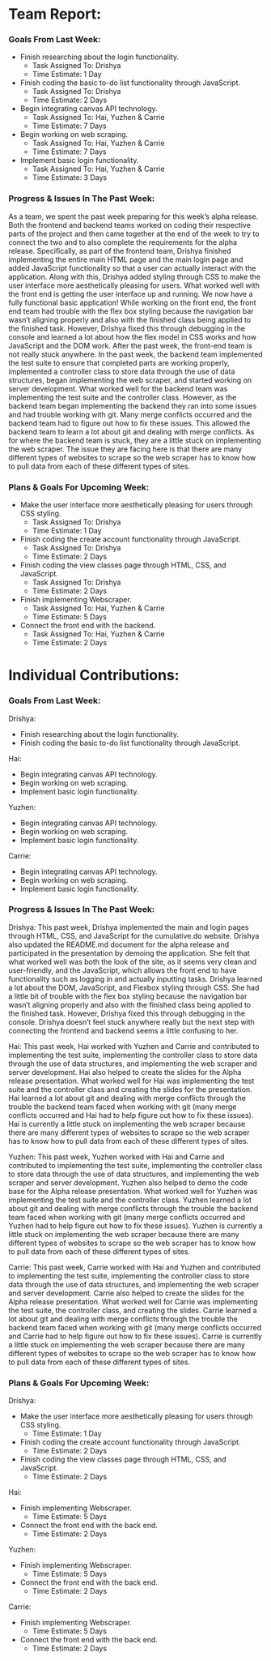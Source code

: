 # Team Report:

### Goals From Last Week:

* Finish researching about the login functionality.
    * Task Assigned To: Drishya
    * Time Estimate: 1 Day
* Finish coding the basic to-do list functionality through JavaScript.
    * Task Assigned To: Drishya
    * Time Estimate: 2 Days
* Begin integrating canvas API technology.
    * Task Assigned To: Hai, Yuzhen & Carrie
    * Time Estimate: 7 Days
* Begin working on web scraping.
    * Task Assigned To: Hai, Yuzhen & Carrie
    * Time Estimate: 7 Days
* Implement basic login functionality.
    * Task Assigned To: Hai, Yuzhen & Carrie
    * Time Estimate: 3 Days

### Progress & Issues In The Past Week:

As a team, we spent the past week preparing for this week’s alpha release. Both the frontend and backend teams worked on coding their respective parts of the project and then came together at the end of the week to try to connect the two and to also complete the requirements for the alpha release. Specifically, as part of the frontend team, Drishya finished implementing the entire main HTML page and the main login page and added JavaScript functionality so that a user can actually interact with the application. Along with this, Drishya added styling through CSS to make the user interface more aesthetically pleasing for users. What worked well with the front end is getting the user interface up and running. We now have a fully functional basic application! While working on the front end, the front end team had trouble with the flex box styling because the navigation bar wasn’t aligning properly and also with the finished class being applied to the finished task. However, Drishya fixed this through debugging in the console and learned a lot about how the flex model in CSS works and how JavaScript and the DOM work. After the past week, the front-end team is not really stuck anywhere. In the past week, the backend team implemented the test suite to ensure that completed parts are working properly, implemented a controller class to store data through the use of data structures, began implementing the web scraper, and started working on server development. What worked well for the backend team was implementing the test suite and the controller class. However, as the backend team began implementing the backend they ran into some issues and had trouble working with git. Many merge conflicts occurred and the backend team had to figure out how to fix these issues. This allowed the backend team to learn a lot about git and dealing with merge conflicts. As for where the backend team is stuck, they are a little stuck on implementing the web scraper. The issue they are facing here is that there are many different types of websites to scrape so the web scraper has to know how to pull data from each of these different types of sites.

### Plans & Goals For Upcoming Week:

* Make the user interface more aesthetically pleasing for users through CSS styling.
    * Task Assigned To: Drishya
    * Time Estimate: 1 Day
* Finish coding the create account functionality through JavaScript.
    * Task Assigned To: Drishya
    * Time Estimate: 2 Days
* Finish coding the view classes page through HTML, CSS, and JavaScript.
    * Task Assigned To: Drishya
    * Time Estimate: 2 Days
* Finish implementing Webscraper.
    * Task Assigned To: Hai, Yuzhen & Carrie
    * Time Estimate: 5 Days
* Connect the front end with the backend.
    * Task Assigned To: Hai, Yuzhen & Carrie
    * Time Estimate: 2 Days

# Individual Contributions:

### Goals From Last Week:

Drishya: 

* Finish researching about the login functionality.
* Finish coding the basic to-do list functionality through JavaScript.

Hai: 

* Begin integrating canvas API technology.
* Begin working on web scraping.
* Implement basic login functionality.

Yuzhen:

* Begin integrating canvas API technology.
* Begin working on web scraping.
* Implement basic login functionality.

Carrie:

* Begin integrating canvas API technology.
* Begin working on web scraping.
* Implement basic login functionality.

### Progress & Issues In The Past Week:

Drishya: This past week, Drishya implemented the main and login pages through HTML, CSS, and JavaScript for the cumulative.do website. Drishya also updated the README.md document for the alpha release and participated in the presentation by demoing the application. She felt that what worked well was both the look of the site, as it seems very clean and user-friendly, and the JavaScript, which allows the front end to have functionality such as logging in and actually inputting tasks. Drishya learned a lot about the DOM, JavaScript, and Flexbox styling through CSS. She had a little bit of trouble with the flex box styling because the navigation bar wasn’t aligning properly and also with the finished class being applied to the finished task. However, Drishya fixed this through debugging in the console. Drishya doesn’t feel stuck anywhere really but the next step with connecting the frontend and backend seems a little confusing to her.

Hai: This past week, Hai worked with Yuzhen and Carrie and contributed to implementing the test suite, implementing the controller class to store data through the use of data structures, and implementing the web scraper and server development. Hai also helped to create the slides for the Alpha release presentation. What worked well for Hai was implementing the test suite and the controller class and creating the slides for the presentation. Hai learned a lot about git and dealing with merge conflicts through the trouble the backend team faced when working with git (many merge conflicts occurred and Hai had to help figure out how to fix these issues). Hai is currently a little stuck on implementing the web scraper because there are many different types of websites to scrape so the web scraper has to know how to pull data from each of these different types of sites.

Yuzhen: This past week, Yuzhen worked with Hai and Carrie and contributed to implementing the test suite, implementing the controller class to store data through the use of data structures, and implementing the web scraper and server development. Yuzhen also helped to demo the code base for the Alpha release presentation. What worked well for Yuzhen was implementing the test suite and the controller class. Yuzhen learned a lot about git and dealing with merge conflicts through the trouble the backend team faced when working with git (many merge conflicts occurred and Yuzhen had to help figure out how to fix these issues). Yuzhen is currently a little stuck on implementing the web scraper because there are many different types of websites to scrape so the web scraper has to know how to pull data from each of these different types of sites.


Carrie: This past week, Carrie worked with Hai and Yuzhen and contributed to implementing the test suite, implementing the controller class to store data through the use of data structures, and implementing the web scraper and server development. Carrie also helped to create the slides for the Alpha release presentation. What worked well for Carrie was implementing the test suite, the controller class, and creating the slides. Carrie learned a lot about git and dealing with merge conflicts through the trouble the backend team faced when working with git (many merge conflicts occurred and Carrie had to help figure out how to fix these issues). Carrie is currently a little stuck on implementing the web scraper because there are many different types of websites to scrape so the web scraper has to know how to pull data from each of these different types of sites.

### Plans & Goals For Upcoming Week:

Drishya:
* Make the user interface more aesthetically pleasing for users through CSS styling.
    * Time Estimate: 1 Day
* Finish coding the create account functionality through JavaScript.
    * Time Estimate: 2 Days
* Finish coding the view classes page through HTML, CSS, and JavaScript.
    * Time Estimate: 2 Days

Hai:
* Finish implementing Webscraper.
    * Time Estimate: 5 Days
* Connect the front end with the back end.
    * Time Estimate: 2 Days

Yuzhen:
* Finish implementing Webscraper.
    * Time Estimate: 5 Days
* Connect the front end with the back end.
    * Time Estimate: 2 Days

Carrie:
* Finish implementing Webscraper.
    * Time Estimate: 5 Days
* Connect the front end with the back end.
    * Time Estimate: 2 Days

